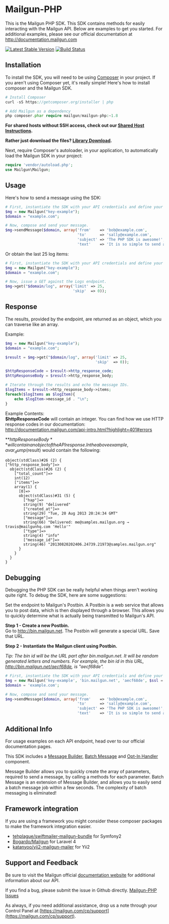 Mailgun-PHP
===========

This is the Mailgun PHP SDK. This SDK contains methods for easily interacting 
with the Mailgun API. 
Below are examples to get you started. For additional examples, please see our 
official documentation 
at http://documentation.mailgun.com

[![Latest Stable Version](https://poser.pugx.org/mailgun/mailgun-php/v/stable.png)](https://packagist.org/packages/mailgun/mailgun-php)
[![Build Status](https://travis-ci.org/mailgun/mailgun-php.png)](https://travis-ci.org/mailgun/mailgun-php)

Installation
------------
To install the SDK, you will need to be using [Composer](http://getcomposer.org/) 
in your project. 
If you aren't using Composer yet, it's really simple! Here's how to install 
composer and the Mailgun SDK.

```PHP
# Install Composer
curl -sS https://getcomposer.org/installer | php

# Add Mailgun as a dependency
php composer.phar require mailgun/mailgun-php:~1.8
``` 

**For shared hosts without SSH access, check out our [Shared Host Instructions](SharedHostInstall.md).**

**Rather just download the files? [Library Download](https://9f67cbbd1116d8afb399-7760483f5d1e5f28c2d253278a2a5045.ssl.cf2.rackcdn.com/mailgun-php-1.7.2.zip).**

Next, require Composer's autoloader, in your application, to automatically 
load the Mailgun SDK in your project:
```PHP
require 'vendor/autoload.php';
use Mailgun\Mailgun;
```

Usage
-----
Here's how to send a message using the SDK:

```php
# First, instantiate the SDK with your API credentials and define your domain. 
$mg = new Mailgun("key-example");
$domain = "example.com";

# Now, compose and send your message.
$mg->sendMessage($domain, array('from'    => 'bob@example.com', 
                                'to'      => 'sally@example.com', 
                                'subject' => 'The PHP SDK is awesome!', 
                                'text'    => 'It is so simple to send a message.'));
```

Or obtain the last 25 log items: 
```php
# First, instantiate the SDK with your API credentials and define your domain. 
$mg = new Mailgun("key-example");
$domain = "example.com";

# Now, issue a GET against the Logs endpoint.
$mg->get("$domain/log", array('limit' => 25, 
                              'skip'  => 0));
```

Response
--------

The results, provided by the endpoint, are returned as an object, which you 
can traverse like an array. 

Example: 

```php
$mg = new Mailgun("key-example");
$domain = "example.com";

$result = $mg->get("$domain/log", array('limit' => 25, 
                                        'skip'  => 0));

$httpResponseCode = $result->http_response_code;
$httpResponseBody = $result->http_response_body;

# Iterate through the results and echo the message IDs.
$logItems = $result->http_response_body->items;
foreach($logItems as $logItem){
    echo $logItem->message_id . "\n";
}
```

Example Contents:  
**$httpResponseCode** will contain an integer. You can find how we use HTTP response 
codes in our documentation: 
http://documentation.mailgun.com/api-intro.html?highlight=401#errors

**$httpResponseBody** will contain an object of the API response. In the above 
example, a var_dump($result) would contain the following: 

```
object(stdClass)#26 (2) {
["http_response_body"]=>
  object(stdClass)#26 (2) {
    ["total_count"]=>
    int(12)
    ["items"]=>
    array(1) {
      [0]=>
      object(stdClass)#31 (5) {
        ["hap"]=>
        string(9) "delivered"
        ["created_at"]=>
        string(29) "Tue, 20 Aug 2013 20:24:34 GMT"
        ["message"]=>
        string(66) "Delivered: me@samples.mailgun.org → travis@mailgunhq.com 'Hello'"
        ["type"]=>
        string(4) "info"
        ["message_id"]=>
        string(46) "20130820202406.24739.21973@samples.mailgun.org"
      }
    }
  }
}
```

Debugging
---------

Debugging the PHP SDK can be really helpful when things aren't working quite right. 
To debug the SDK, here are some suggestions: 

Set the endpoint to Mailgun's Postbin. A Postbin is a web service that allows you to 
post data, which is then displayed through a browser. This allows you to quickly determine
what is actually being transmitted to Mailgun's API. 

**Step 1 - Create a new Postbin.**  
Go to http://bin.mailgun.net. The Postbin will generate a special URL. Save that URL. 

**Step 2 - Instantiate the Mailgun client using Postbin.**  

*Tip: The bin id will be the URL part after bin.mailgun.net. It will be random generated letters and numbers. For example, the bin id in this URL, http://bin.mailgun.net/aecf68de, is "aecf68de".*

```php
# First, instantiate the SDK with your API credentials and define your domain. 
$mg = new Mailgun('key-example', 'bin.mailgun.net', 'aecf68de', $ssl = False);
$domain = 'example.com';

# Now, compose and send your message.
$mg->sendMessage($domain, array('from'    => 'bob@example.com', 
                                'to'      => 'sally@example.com', 
                                'subject' => 'The PHP SDK is awesome!', 
                                'text'    => 'It is so simple to send a message.'));
```
Additional Info
---------------

For usage examples on each API endpoint, head over to our official documentation 
pages. 

This SDK includes a [Message Builder](src/Mailgun/Messages/README.md), 
[Batch Message](src/Mailgun/Messages/README.md) and [Opt-In Handler](src/Mailgun/Lists/README.md) component.

Message Builder allows you to quickly create the array of parameters, required 
to send a message, by calling a methods for each parameter.
Batch Message is an extension of Message Builder, and allows you to easily send 
a batch message job within a few seconds. The complexity of 
batch messaging is eliminated! 

Framework integration
---------------------

If you are using a framework you might consider these composer packages to make the framework integration easier. 

* [tehplague/swiftmailer-mailgun-bundle](https://github.com/tehplague/swiftmailer-mailgun-bundle) for Symfony2
* [Bogardo/Mailgun](https://github.com/Bogardo/Mailgun) for Laravel 4
* [katanyoo/yii2-mailgun-mailer](https://github.com/katanyoo/yii2-mailgun-mailer) for Yii2

Support and Feedback
--------------------

Be sure to visit the Mailgun official 
[documentation website](http://documentation.mailgun.com/) for additional 
information about our API. 

If you find a bug, please submit the issue in Github directly. 
[Mailgun-PHP Issues](https://github.com/mailgun/Mailgun-PHP/issues)

As always, if you need additional assistance, drop us a note through your Control Panel at
[https://mailgun.com/cp/support](https://mailgun.com/cp/support).

